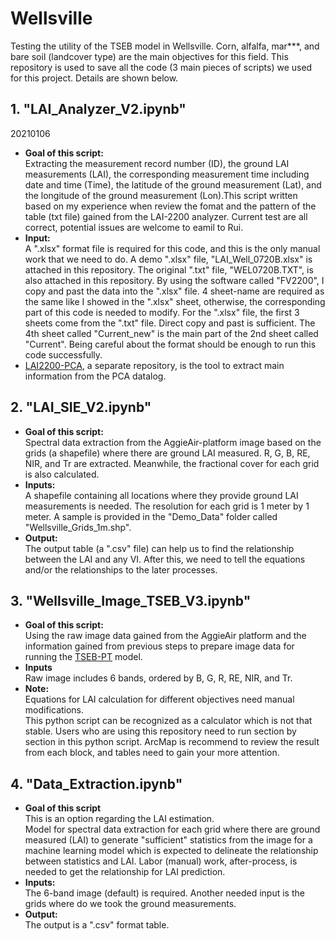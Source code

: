 # Wellsville
Testing the utility of the TSEB model in Wellsville. Corn, alfalfa, mar***, and bare soil (landcover type) are the main objectives for this field. This repository is used to save all the code (3 main pieces of scripts) we used for this project. Details are shown below.

## 1. "LAI_Analyzer_V2.ipynb"
20210106<br>
- **Goal of this script:**<br>
Extracting the measurement record number (ID), the ground LAI measurements (LAI), the corresponding measurement time including date and time (Time), the latitude of the ground measurement (Lat), and the longitude of the ground measurement (Lon).This script written based on my experience when review the fomat and the pattern of the table (txt file) gained from the LAI-2200 analyzer. Current test are all correct, potential issues are welcome to eamil to Rui.<br>
- **Input:**<br>
A ".xlsx" format file is required for this code, and this is the only manual work that we need to do. A demo ".xlsx" file, "LAI_Well_0720B.xlsx" is attached in this repository. The original ".txt" file, "WEL0720B.TXT", is also attached in this repository. By using the software called "FV2200", I copy and past the data into the ".xlsx" file. 4 sheet-name are required as the same like I showed in the ".xlsx" sheet, otherwise, the corresponding part of this code is needed to modify. For the ".xlsx" file, the first 3 sheets come from the ".txt" file. Direct copy and past is sufficient. The 4th sheet called "Current_new" is the main part of the 2nd sheet called "Current". Being careful about the format should be enough to run this code successfully.
- [LAI2200-PCA](https://github.com/RuiGao92/LAI2200-PCA), a separate repository, is the tool to extract main information from the PCA datalog.

## 2. "LAI_SIE_V2.ipynb" 
- **Goal of this script:**<br>
Spectral data extraction from the AggieAir-platform image based on the grids (a shapefile) where there are ground LAI measured. R, G, B, RE, NIR, and Tr are extracted. Meanwhile, the fractional cover for each grid is also calculated.
- **Inputs:**<br>
A shapefile containing all locations where they provide ground LAI measurements is needed. The resolution for each grid is 1 meter by 1 meter. A sample is provided in the "Demo_Data" folder called "Wellsville_Grids_1m.shp".
- **Output:**<br>
The output table (a ".csv" file) can help us to find the relationship between the LAI and any VI. After this, we need to tell the equations and/or the relationships to the later processes.

## 3. "Wellsville_Image_TSEB_V3.ipynb"
- **Goal of this script:**<br>
Using the raw image data gained from the AggieAir platform and the information gained from previous steps to prepare image data for running the [TSEB-PT](https://github.com/hectornieto/pyTSEB) model.
- **Inputs**<br>
Raw image includes 6 bands, ordered by B, G, R, RE, NIR, and Tr.
- **Note:**<br>
Equations for LAI calculation for different objectives need manual modifications.<br>
This python script can be recognized as a calculator which is not that stable. Users who are using this repository need to run section by section in this python script. ArcMap is recommend to review the result from each block, and tables need to gain your more attention.


## 4. "Data_Extraction.ipynb"
- **Goal of this script**<br>
This is an option regarding the LAI estimation.<br>
Model for spectral data extraction for each grid where there are ground measured (LAI) to generate "sufficient" statistics from the image for a machine learning model which is expected to delineate the relationship between statistics and LAI. Labor (manual) work, after-process, is needed to get the relationship for LAI prediction.<br> 
- **Inputs:**<br>
The 6-band image (default) is required. Another needed input is the grids where do we took the ground measurements. 
- **Output:**<br>
The output is a ".csv" format table. 

